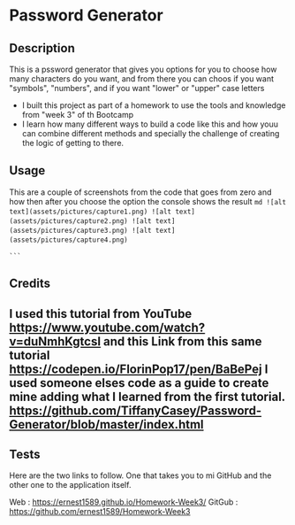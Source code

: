 # Password Generator
## Description
This is a pssword generator that gives you options for you to choose how many characters do you want, and from there you can choos if you want "symbols", "numbers", and if you want "lower" or "upper" case letters
- I built this project as part of a homework to use the tools and knowledge from "week 3" of th Bootcamp
- I learn how many different ways to build a code like this and how youu can combine different methods and specially the challenge of creating the logic of getting to there.

## Usage
This are a couple of screenshots from the code that goes from zero and how then after you choose the option the console shows the result
    ```md
    ![alt text](assets/pictures/capture1.png)
    ![alt text](assets/pictures/capture2.png)
    ![alt text](assets/pictures/capture3.png)
    ![alt text](assets/pictures/capture4.png)   
    ```

    ```
## Credits
I used this tutorial from YouTube
https://www.youtube.com/watch?v=duNmhKgtcsI
and this Link from this same tutorial 
https://codepen.io/FlorinPop17/pen/BaBePej
I used someone elses code as a guide to create mine adding what I learned from the first tutorial.
https://github.com/TiffanyCasey/Password-Generator/blob/master/index.html
---
## Tests
Here are the two links to follow. One that takes you to mi GitHub and the other one to the application itself.

Web    : https://ernest1589.github.io/Homework-Week3/
GitGub : https://github.com/ernest1589/Homework-Week3